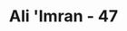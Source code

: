 ---
title: "Ali 'Imran - 47"
no: 47
arabic_no: ٤٧
ayah: قَالَتْ رَبِّ اَنّٰى يَكُوْنُ لِيْ وَلَدٌ وَّلَمْ يَمْسَسْنِيْ بَشَرٌ ۗ قَالَ كَذٰلِكِ اللّٰهُ يَخْلُقُ مَا يَشَاۤءُ ۗاِذَا قَضٰٓى اَمْرًا فَاِنَّمَا يَقُوْلُ لَهٗ كُنْ فَيَكُوْنُ
translation: "Dia (Maryam) berkata, “Ya Tuhanku, bagaimana mungkin aku akan mempunyai anak, padahal tidak ada seorang laki-laki pun yang menyentuhku?” Dia (Allah) berfirman, “Demikianlah Allah menciptakan apa yang Dia kehendaki. Apabila Dia hendak menetapkan sesuatu, Dia hanya berkata kepadanya, “Jadilah!” Maka jadilah sesuatu itu."
tafsir: "Maryam mengarahkan kata-katanya kepada Allah yang telah mengutus Jibril, yaitu, \"bagaimana aku akan memperoleh seorang putra, padahal aku tidak bersuami. Apakah kejadian yang demikian itu dengan perkawinan dahulu, ataukah dengan kodrat Allah semata-mata\". Mungkin maksud kata-kata Maryam itu untuk menyatakan kekagumannya pada kekuasaan Allah dan memandang hal itu sebagai suatu mukjizat yang besar. Allah menjelaskan bahwa kelahiran demikian akan terjadi bilamana Allah menghendaki-Nya, Allah menciptakan apa yang dikehendaki-Nya. Jika Allah berkehendak menetapkan sesuatu maka hanya cukup berkata kepadanya \"jadilah engkau\", lalu jadilah dia.\n\nAllah menciptakan apa saja yang dikehendaki-Nya, termasuk menciptakan hal-hal yang ajaib, yang menyimpang dari kebiasaan seperti menciptakan anak tanpa ayah. Bahkan Nabi Adam telah diciptakan-Nya tanpa ayah dan ibu.\n\nAyat di atas memberikan inspirasi kepada manusia untuk belajar, menuntut ilmu dan meneliti, akan tetapi hasil atau keluaran dari penelitian tidak selalu dapat diterapkan atau dipakai. Hal ini tergantung pada pengkajian yang melandaskan pada asas manfaat bagi manusia dan tidak bertentangan dengan nilai-nilai dan hukum dalam agama Islam. Sepanjang tidak bertentangan dengan hukum Islam, maka hasil penelitian dapat dipakai atau diterapkan dalam masyarakat. Ilmu genetika, misalnya, sebagaimana cabang ilmu lainnya didorong oleh Islam untuk didalami. Namun apabila di dalam penelitiannya ada bagian yang mengarah pada pelanggaran hukum Islam, penerapannya harus dipertimbangkan kembali.\n\nDemikian halnya dengan ilmu genetika. Apabila arah suatu penelitian sudah masuk ke daerah yang \"rawan\" tersebut, ada baiknya dilakukan evaluasi untuk mengambil keputusan untuk meneruskan atau menghentikannya, atau membelokkan arah penelitian ke arah yang lebih mendorong terwujudnya kesejahteraan bagi manusia. \n\nPersepsi tentang cloning terdapat bermacam-macam pendapat. Cloning bukanlah penciptaan. Apabila dilihat secara cermat, apa yang dilakukan dalam kegiatan cloning hanyalah menghancurkan inti sel dari indung telur dan menggantikannya dengan inti sel dari individu donor. Inti sel dapat diambil sel somatic (somatic cells), dan tidak harus dari sel reproduksi (reproductive cells). Proses ini akan menghasilkan anakan yang identik dengan individu donor. Semuanya dilakukan pada jenis yang sama.\n\nApabila cloning dipandang sebagai gambaran dari kepercayaan Islam mengenai \"dilahirkan kembali\", maka hal itu tidak benar, karena dalam ayat di bawah ini jelas, bahwa \"kelahiran kembali\" manusia dikendalikan oleh Allah swt. Allah berfirman:\n\n\"Dan Dialah yang memulai penciptaan kemudian mengulanginya kembali, dan itu lebih mudah bagi-Nya. Dia memiliki sifat yang Mahatinggi di langit dan di bumi. Dan Dialah yang Mahaperkasa, Mahabijaksana.\" (ar-Rum/30: 27).\n\nPandangan Islam tentang ilmu genetika, dapat dicontohkan dalam ayat di bawah: \n\n\"Kami akan memperlihatkan kepada mereka tanda-tanda (kebesaran) Kami di segenap penjuru dan pada diri mereka sendiri, sehingga jelaslah bagi mereka bahwa Al-Qur'an adalah benar. Tidak cukupkah (bagi kamu) bahwa Tuhanmu menjadi saksi atas segala sesuatu?\" (Fussilat/41: 53)\n\nAyat tersebut menjadi inspirasi manusia untuk berusaha \"membaca\" gennya sendiri. Ini dalam rangka usahanya untuk mengenali dirinya sendiri dan bersyukur kepada Allah swt. Dengan membaca pemetaan genetika, kita akan mengetahui mengenai antara lain, ada atau tidaknya penyakit turunan. Dengan demikian, ilmu ini akan memberikan kontribusi kepada kesehatan manusia dalam usahanya mencegah timbulnya penyakit tertentu dan cara penanggulangannya.\n\nAkan tetapi, apabila dalam perjalanan pengungkapan ilmu pengetahuan, kemudian bercabang kepada sesuatu yang cenderung merugikan manusia, maka Islam akan menolaknya. Cloning manusia misalnya, Islam dengan tegas menolaknya. Beberapa hal yang dapat dikemukakan mengenai alasan penolakan Islam terhadap cloning manusia, antara lain:\n\n1.Manusia diciptakan Allah dalam bentuknya yang paling sempurna, dan lebih tinggi dari mahluk lainnya. Ayat di bawah ini mengatakan demikian:\n\n\"Dan sungguh, telah Kami muliakan anak cucu Adam, dan Kami angkut mereka di darat dan di laut, dan Kami beri mereka rezeki dari yang baik-baik dan Kami lebihkan mereka atas banyak dari mahluk yang Kami ciptakan dengan kelebihan yang sempurna.\" (al-Isra'/17: 70)\n\nDengan melakukan cloning pada dirinya sendiri, maka manusia sudah merendahkan dirinya sendiri di depan mahluk ciptaan Allah lainnya. Semuanya kembali terserah kepada diri kita sendiri.\n\n2.Cloning bertentangan dengan keanekaragaman ciptaan. Allah menciptakan alam semesta dengan dasar keanekaragaman. Sedangkan cloning manusia didasarkan pada keseragaman dengan cara menduplikasi semua karakter dari manusia yang menjadi donor. Keseragaman, misalnya dalam rupa dan fisik, akan sangat mengganggu kegiatan hidup sehari-hari. Misal, dalam satu kelas, semua muridnya adalah hasil cloning dari individu yang sama. Apabila salah satu murid melakukan kesalahan, sangat sulit bagi si guru untuk menciri mana anak yang salah, karena rupa dan fisik semua murid persis sama.\n\n3.Apabila cloning manusia diijinkan, bagaimana kita harus mengatur hubungan kekeluargaan dan kekerabatan antara individu hasil cloning dengan individu donor. Apakah keduanya dapat disebutkan sebagai adik-kakak, atau anak-ayah, atau mereka berdua adalah dirinya sendiri? Situasi ini akan sangat membingungkan semua orang. Bahkan mungkin saja situasi ini akan menghancurkan tatanan sosial yang sudah ada saat ini.\n\n4.Cloning bertentangan dengan pola hukum alam yang menyatakan bahwa setiap ciptaan terdiri atas pasangan-pasangan sebagaimana diuraikan pada Surah adz-dzariyat/51 ayat 49 (\"Dan segala sesuatu Kami ciptakan berpasang-pasangan supaya kamu mengerti.\"). Cloning mengingkari ayat ini, karena bayi tidak dihasilkan dari pertemuan sperma dan indung telur. Yang diperlukan dalam cloning hanyalah satu orang (apakah laki-laki atau perempuan saja) sebagai donor.\n\n5.Hubungan emosional antara orang tua dan anak tidak akan terjadi. Sedangkan hubungan ini sangat penting dalam membentuk karakter si anak.\n\nDari sedikit daftar di atas, dapat dilihat bahwa terlalu banyak hukum alam yang akan dilanggar apabila cloning manusia diijinkan. Masih banyak ilmu pengetahuan lain yang perlu diungkapkan guna mendukung kesejahteraan perikehidupan manusia.\n\nDemikianlah penggambaran kodrat Allah serta kepastian kehendak-Nya. Gambaran tentang kecepatan terwujudnya apa yang dikehendaki oleh Allah tanpa batas waktu dan tanpa ada faktor penyebab, diterangkan Allah dalam firman-Nya:\n\nDan perintah Kami hanyalah (dengan) satu perkataan seperti kejapan mata.\n\n(al-Qamar/54: 50)\n\nApa yang diperintahkan pasti segera terjadi. Perintah seperti itu dinamai perintah takwin. Orang-orang yang mengingkari ayat-ayat Allah, tidak membenarkan Isa dilahirkan dengan tidak berayah, karena pikiran mereka hanya terbatas kepada kejadian-kejadian yang biasa saja. Mereka tidak menyadari bagaimana terjadinya alam semesta ini, sedang mereka pun tidak mempunyai suatu dalil 'aqli yang memustahilkan kejadian seorang anak tanpa ayah. Setiap hari kita menyaksikan kejadian-kejadian yang luar biasa yang disangka tidak mungkin terjadi. Ada di antaranya yang mempunyai sebab yang sudah diketahui, lalu dinamai penemuan baru. Ada pula yang tidak diketahui sebab-sebabnya lalu dinamai penyimpangan alam dari hukumnya.\n\nOrang mukmin berkeyakinan bahwa sesuatu yang terjadi tidak menurut sebab yang biasa, membuktikan kekuasaan Allah dan bahwa sebab-sebab bagi terjadinya sesuatu tidak selamanya harus sesuai dengan pertimbangan akal. Generasi sekarang telah melihat dan menyaksikan adanya kejadian-kejadian yang aneh dan luar biasa. Hal seperti itu jika dilihat oleh orang-orang dahulu, tentulah mereka akan menganggapnya sebagai suatu perbuatan sihir, atau perbuatan jin. Mereka itu tidak berusaha mencari alasan dalam mengingkari sesuatu kejadian yang ia sendiri belum mengetahui sebab-sebabnya.\n\nPara filosof dan ilmuwan zaman sekarang menetapkan bahwa mungkin terjadi suatu binatang lahir dari sesuatu yang bukan binatang. Maka kalau demikian halnya, jika ada seekor binatang lahir dari seekor binatang lain yang berbeda macamnya, adalah sangat mungkin dan masuk akal."
---
